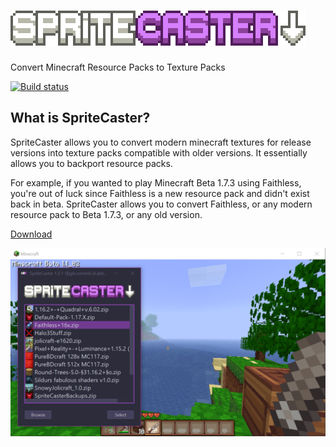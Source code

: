 # ![logo](spritecasterlogo.png)

Convert Minecraft Resource Packs to Texture Packs

[![Build status](https://ci.appveyor.com/api/projects/status/vv9mxuq9o7xgvjbi?branch=main&svg=true)](https://ci.appveyor.com/project/craftycodie/spritecaster)

## What is SpriteCaster?
SpriteCaster allows you to convert modern minecraft textures for release versions into texture packs compatible with older versions. It essentially allows you to backport resource packs. 

For example, if you wanted to play Minecraft Beta 1.7.3 using Faithless, you're out of luck since Faithless is a new resource pack and didn't exist back in beta. SpriteCaster allows you to convert Faithless, or any modern resource pack to Beta 1.7.3, or any old version.

[Download](https://ci.appveyor.com/project/craftycodie/spritecaster/build/artifacts)

![demo](demo.png)
